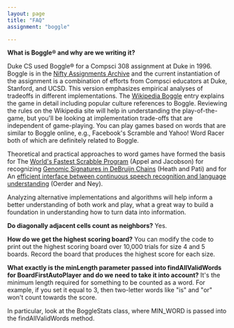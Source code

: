 ```yaml
---
layout: page
title: "FAQ"
assignment: "boggle"

---
```



**What is Boggle® and why are we writing it?**

 Duke CS used Boggle® for a Compsci 308 assignment at Duke in 1996. Boggle is in the [Nifty Assignments Archive](http://nifty.stanford.edu/) and the current instantiation of the assignment is a combination of efforts from Compsci educators at Duke, Stanford, and UCSD. This version emphasizes empirical analyses of tradeoffs in different implementations.
The [Wikipedia Boggle](http://en.wikipedia.org/wiki/Boggle) entry explains the game in detail including popular culture references to Boggle. Reviewing the rules on the Wikipedia site will help in understanding the play-of-the-game, but you'll be looking at implementation trade-offs that are independent of game-playing. You can play games based on words that are similar to Boggle online, e.g., Facebook's Scramble and Yahoo! Word Racer both of which are definitely related to Boggle.

Theoretical and practical approaches to word games have formed the basis for The [World's Fastest Scrabble Program](http://dl.acm.org/citation.cfm?id=42420&coll=portal&dl=ACM) (Appel and Jacobson) for recognizing [Genomic Signatures in DeBruijn Chains](http://link.springer.com/chapter/10.1007%2F978-3-540-74126-8_21) (Heath and Pati) and for An [efficient interface between continuous speech recognition and language understanding](http://ieeexplore.ieee.org/xpls/abs_all.jsp?arnumber=319246&tag=1) (Oerder and Ney).

Analyzing alternative implementations and algorithms will help inform a better understanding of both work and play, what a great way to build a foundation in understanding how to turn data into information.


**Do diagonally adjacent cells count as neighbors?**
Yes.


**How do we get the highest scoring board?**
You can modify the code to print out the highest scoring board over 10,000 trials for size 4 and 5 boards.  Record the board that produces the highest score for each size.


**What exactly is the minLength parameter passed into findAllValidWords for BoardFirstAutoPlayer and do we need to take it into account?**
It's the minimum length required for something to be counted as a word. For example, if you set it equal to 3, then two-letter words like "is" and "or" won't count towards the score.
 
In particular, look at the BoggleStats class, where MIN_WORD is passed into the findAllValidWords method.








